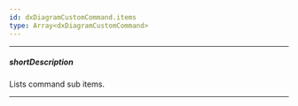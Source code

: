 ```yaml
---
id: dxDiagramCustomCommand.items
type: Array<dxDiagramCustomCommand>
---
```

---
##### shortDescription
Lists command sub items.

---
